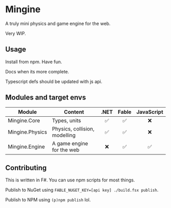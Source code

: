 # Mingine
A truly mini physics and game engine for the web.

Very WIP.

## Usage

Install from npm. Have fun.

Docs when its more complete.

Typescript defs should be updated with js api.

## Modules and target envs
| Module          | Content                       | .NET | Fable | JavaScript |
|-----------------|-------------------------------|:----:|:-----:|:----------:|
| Mingine.Core    | Types, units                  |  ✅   |   ✅   |     ❌      |
| Mingine.Physics | Physics, collision, modelling |  ✅   |   ✅   |     ❌      |
| Mingine.Engine  | A game engine for the web     |  ❌   |   ✅   |     ✅      |

## Contributing
This is written in F#. You can use npm scripts for most things.

Publish to NuGet using `FABLE_NUGET_KEY=[api key] ./build.fsx publish`.

Publish to NPM using `(p)npm publish` lol.